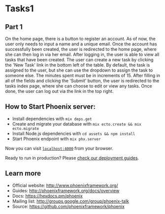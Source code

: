 # Tasks1
## Part 1
On the home page, there is a button to register an account. As of now, the user
only needs to input a name and a unique email. Once the account has successfully
been created, the user is redirected to the home page, where she can then log in
via her email. After logging in, the user is able to view all tasks that have
been created. The user can create a new task by clicking the 'New Task' link in
the bottom left of the table. By default, the task is assigned to the user, but
she can use the dropdown to assign the task to someone else. The minutes spent
must be in increments of 15. After filling in all of the fields and clicking
the 'Submit' button, the user is redirected to the tasks index page, where she
can choose to edit or view any tasks. Once done, the user can log out via the
link in the top right.

## How to Start Phoenix server:
  * Install dependencies with `mix deps.get`
  * Create and migrate your database with `mix ecto.create && mix ecto.migrate`
  * Install Node.js dependencies with `cd assets && npm install`
  * Start Phoenix endpoint with `mix phx.server`

Now you can visit [`localhost:4000`](http://localhost:4000) from your browser.

Ready to run in production? Please [check our deployment guides](http://www.phoenixframework.org/docs/deployment).

## Learn more
  * Official website: http://www.phoenixframework.org/
  * Guides: http://phoenixframework.org/docs/overview
  * Docs: https://hexdocs.pm/phoenix
  * Mailing list: http://groups.google.com/group/phoenix-talk
  * Source: https://github.com/phoenixframework/phoenix
